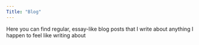 ```yaml
---
Title: "Blog"
---
```

Here you can find regular, essay-like blog posts that I write about
anything I happen to feel like writing about
